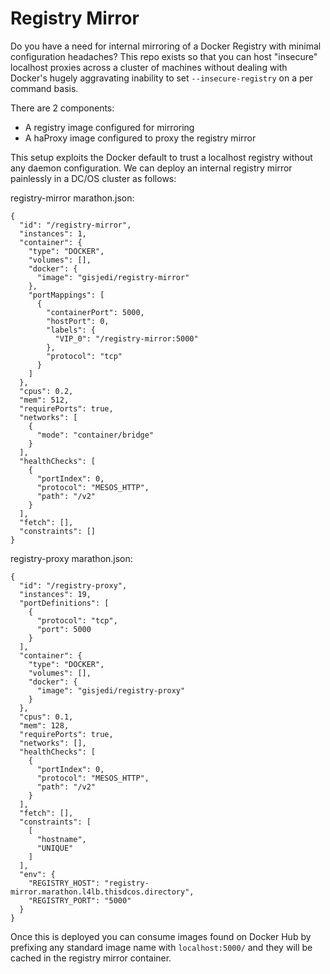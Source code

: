 # Registry Mirror

Do you have a need for internal mirroring of a Docker Registry with minimal configuration headaches? This repo exists so that you can host "insecure" localhost proxies across a cluster of machines without dealing with Docker's hugely aggravating inability to set `--insecure-registry` on a per command basis.

There are 2 components:

* A registry image configured for mirroring
* A haProxy image configured to proxy the registry mirror

This setup exploits the Docker default to trust a localhost registry without any daemon configuration. We can deploy an internal registry mirror painlessly in a DC/OS cluster as follows:

registry-mirror marathon.json:

```
{
  "id": "/registry-mirror",
  "instances": 1,
  "container": {
    "type": "DOCKER",
    "volumes": [],
    "docker": {
      "image": "gisjedi/registry-mirror"
    },
    "portMappings": [
      {
        "containerPort": 5000,
        "hostPort": 0,
        "labels": {
          "VIP_0": "/registry-mirror:5000"
        },
        "protocol": "tcp"
      }
    ]
  },
  "cpus": 0.2,
  "mem": 512,
  "requirePorts": true,
  "networks": [
    {
      "mode": "container/bridge"
    }
  ],
  "healthChecks": [
    {
      "portIndex": 0,
      "protocol": "MESOS_HTTP",
      "path": "/v2"
    }
  ],
  "fetch": [],
  "constraints": []
}
```

registry-proxy marathon.json:

```
{
  "id": "/registry-proxy",
  "instances": 19,
  "portDefinitions": [
    {
      "protocol": "tcp",
      "port": 5000
    }
  ],
  "container": {
    "type": "DOCKER",
    "volumes": [],
    "docker": {
      "image": "gisjedi/registry-proxy"
    }
  },
  "cpus": 0.1,
  "mem": 128,
  "requirePorts": true,
  "networks": [],
  "healthChecks": [
    {
      "portIndex": 0,
      "protocol": "MESOS_HTTP",
      "path": "/v2"
    }
  ],
  "fetch": [],
  "constraints": [
    [
      "hostname",
      "UNIQUE"
    ]
  ],
  "env": {
    "REGISTRY_HOST": "registry-mirror.marathon.l4lb.thisdcos.directory",
    "REGISTRY_PORT": "5000"
  }
}
```

Once this is deployed you can consume images found on Docker Hub by prefixing any standard image name with `localhost:5000/` and they will be cached in the registry mirror container.
